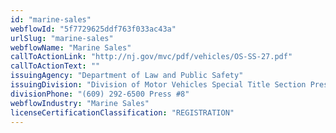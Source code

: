 ```yaml
---
id: "marine-sales"
webflowId: "5f7729625ddf763f033ac43a"
urlSlug: "marine-sales"
webflowName: "Marine Sales"
callToActionLink: "http://nj.gov/mvc/pdf/vehicles/OS-SS-27.pdf"
callToActionText: ""
issuingAgency: "Department of Law and Public Safety"
issuingDivision: "Division of Motor Vehicles Special Title Section Press"
divisionPhone: "(609) 292-6500 Press #8"
webflowIndustry: "Marine Sales"
licenseCertificationClassification: "REGISTRATION"
---
```

